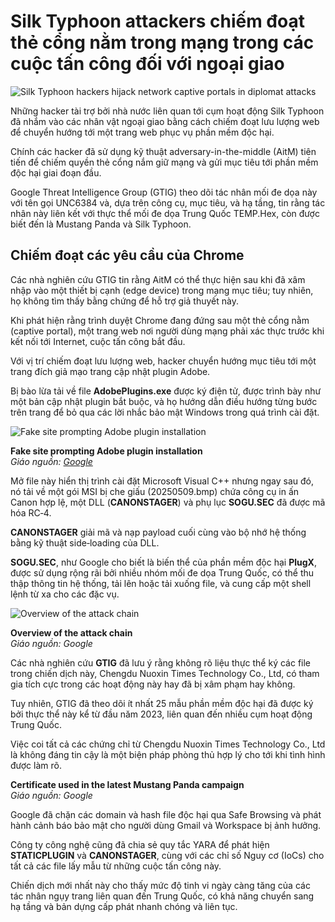 # Silk Typhoon attackers chiếm đoạt thẻ cổng nằm trong mạng trong các cuộc tấn công đối với ngoại giao

![Silk Typhoon hackers hijack network captive portals in diplomat attacks](https://www.bleepstatic.com/content/hl-images/2022/10/27/hand-grasping-cables.jpg)

Những hacker tài trợ bởi nhà nước liên quan tới cụm hoạt động Silk Typhoon đã nhắm vào các nhân vật ngoại giao bằng cách chiếm đoạt lưu lượng web để chuyển hướng tới một trang web phục vụ phần mềm độc hại.

Chính các hacker đã sử dụng kỹ thuật adversary-in-the-middle (AitM) tiên tiến để chiếm quyền thẻ cổng nắm giữ mạng và gửi mục tiêu tới phần mềm độc hại giai đoạn đầu.

Google Threat Intelligence Group (GTIG) theo dõi tác nhân mối đe dọa này với tên gọi UNC6384 và, dựa trên công cụ, mục tiêu, và hạ tầng, tin rằng tác nhân này liên kết với thực thể mối đe dọa Trung Quốc TEMP.Hex, còn được biết đến là Mustang Panda và Silk Typhoon.

## Chiếm đoạt các yêu cầu của Chrome

Các nhà nghiên cứu GTIG tin rằng AitM có thể thực hiện sau khi đã xâm nhập vào một thiết bị cạnh (edge device) trong mạng mục tiêu; tuy nhiên, họ không tìm thấy bằng chứng để hỗ trợ giả thuyết này.

Khi phát hiện rằng trình duyệt Chrome đang đứng sau một thẻ cổng nằm (captive portal), một trang web nơi người dùng mạng phải xác thực trước khi kết nối tới Internet, cuộc tấn công bắt đầu.

Với vị trí chiếm đoạt lưu lượng web, hacker chuyển hướng mục tiêu tới một trang đích giả mạo trang cập nhật plugin Adobe.

Bị bào lừa tải về file **AdobePlugins.exe** được ký điện tử, được trình bày như một bản cập nhật plugin bắt buộc, và họ hướng dẫn điều hướng từng bước trên trang để bỏ qua các lời nhắc bảo mật Windows trong quá trình cài đặt.

![Fake site prompting Adobe plugin installation](https://www.bleepstatic.com/images/news/u/1220909/2025/August/adobe.jpg)

**Fake site prompting Adobe plugin installation**  
_Giáo nguồn: [Google](https://cloud.google.com/blog/topics/threat-intelligence/prc-nexus-espionage-targets-diplomats)_

Mở file này hiển thị trình cài đặt Microsoft Visual C++ nhưng ngay sau đó, nó tải về một gói MSI bị che giấu (20250509.bmp) chứa công cụ in ấn Canon hợp lệ, một DLL (**CANONSTAGER**) và phụ lục **SOGU.SEC** đã được mã hóa RC‑4.

**CANONSTAGER** giải mã và nạp payload cuối cùng vào bộ nhớ hệ thống bằng kỹ thuật side‑loading của DLL.

**SOGU.SEC**, như Google cho biết là biến thể của phần mềm độc hại **PlugX**, được sử dụng rộng rãi bởi nhiều nhóm mối đe dọa Trung Quốc, có thể thu thập thông tin hệ thống, tải lên hoặc tải xuống file, và cung cấp một shell lệnh từ xa cho các đặc vụ.

![Overview of the attack chain](https://www.bleepstatic.com/images/news/u/1220909/2025/August/overview(1).jpg)

**Overview of the attack chain**  
_Giáo nguồn: Google_

Các nhà nghiên cứu **GTIG** đã lưu ý rằng không rõ liệu thực thể ký các file trong chiến dịch này, Chengdu Nuoxin Times Technology Co., Ltd, có tham gia tích cực trong các hoạt động này hay đã bị xâm phạm hay không.

Tuy nhiên, GTIG đã theo dõi ít nhất 25 mẫu phần mềm độc hại đã được ký bởi thực thể này kể từ đầu năm 2023, liên quan đến nhiều cụm hoạt động Trung Quốc.

Việc coi tất cả các chứng chỉ từ Chengdu Nuoxin Times Technology Co., Ltd là không đáng tin cậy là một biện pháp phòng thủ hợp lý cho tới khi tình hình được làm rõ.

**Certificate used in the latest Mustang Panda campaign**  
_Giáo nguồn: Google_

Google đã chặn các domain và hash file độc hại qua Safe Browsing và phát hành cảnh báo bảo mật cho người dùng Gmail và Workspace bị ảnh hưởng.

Công ty công nghệ cũng đã chia sẻ quy tắc YARA để phát hiện **STATICPLUGIN** và **CANONSTAGER**, cùng với các chỉ số Nguy cơ (IoCs) cho tất cả các file lấy mẫu từ những cuộc tấn công này.

Chiến dịch mới nhất này cho thấy mức độ tinh vi ngày càng tăng của các tác nhân ngụy trang liên quan đến Trung Quốc, có khả năng chuyển sang hạ tầng và bản dựng cấp phát nhanh chóng và liên tục.